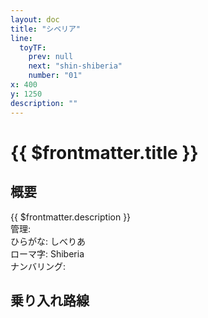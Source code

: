 ```yaml
---
layout: doc
title: "シベリア"
line:
  toyTF:
    prev: null
    next: "shin-shiberia"
    number: "01"
x: 400
y: 1250
description: ""
---
```


# {{ $frontmatter.title }} <ViewinMap />
<!-- ![駅の写真の説明](駅の写真のURL) -->

<Family />

## 概要
{{ $frontmatter.description }}  
管理:   
ひらがな: しべりあ  
ローマ字: Shiberia  
ナンバリング: <Numberling />

## 乗り入れ路線
<LineInfo />
